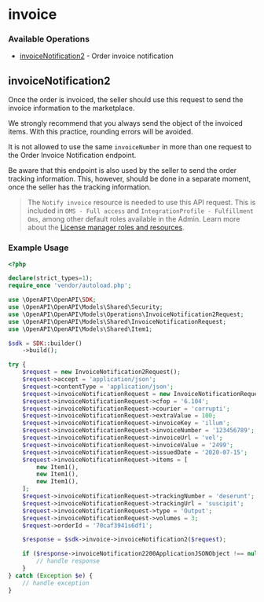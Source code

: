 # invoice

### Available Operations

* [invoiceNotification2](#invoicenotification2) - Order invoice notification

## invoiceNotification2

Once the order is invoiced, the seller should use this request to send the invoice information to the marketplace.

We strongly recommend that you always send the object of the invoiced items. With this practice, rounding errors will be avoided.

It is not allowed to use the same `invoiceNumber` in more than one request to the Order Invoice Notification endpoint.

Be aware that this endpoint is also used by the seller to send the order tracking information. This, however, should be done in a separate moment, once the seller has the tracking information.

> The `Notify invoice` resource is needed to use this API request. This is included in `OMS - Full access` and `IntegrationProfile - Fulfillment Oms`, among other default roles available in the Admin. Learn more about the [License manager roles and resources](https://help.vtex.com/en/tutorial/roles--7HKK5Uau2H6wxE1rH5oRbc#).

### Example Usage

```php
<?php

declare(strict_types=1);
require_once 'vendor/autoload.php';

use \OpenAPI\OpenAPI\SDK;
use \OpenAPI\OpenAPI\Models\Shared\Security;
use \OpenAPI\OpenAPI\Models\Operations\InvoiceNotification2Request;
use \OpenAPI\OpenAPI\Models\Shared\InvoiceNotificationRequest;
use \OpenAPI\OpenAPI\Models\Shared\Item1;

$sdk = SDK::builder()
    ->build();

try {
    $request = new InvoiceNotification2Request();
    $request->accept = 'application/json';
    $request->contentType = 'application/json';
    $request->invoiceNotificationRequest = new InvoiceNotificationRequest();
    $request->invoiceNotificationRequest->cfop = '6.104';
    $request->invoiceNotificationRequest->courier = 'corrupti';
    $request->invoiceNotificationRequest->extraValue = 100;
    $request->invoiceNotificationRequest->invoiceKey = 'illum';
    $request->invoiceNotificationRequest->invoiceNumber = '123456789';
    $request->invoiceNotificationRequest->invoiceUrl = 'vel';
    $request->invoiceNotificationRequest->invoiceValue = '2499';
    $request->invoiceNotificationRequest->issuedDate = '2020-07-15';
    $request->invoiceNotificationRequest->items = [
        new Item1(),
        new Item1(),
        new Item1(),
    ];
    $request->invoiceNotificationRequest->trackingNumber = 'deserunt';
    $request->invoiceNotificationRequest->trackingUrl = 'suscipit';
    $request->invoiceNotificationRequest->type = 'Output';
    $request->invoiceNotificationRequest->volumes = 3;
    $request->orderId = '70caf3941s6df1';

    $response = $sdk->invoice->invoiceNotification2($request);

    if ($response->invoiceNotification2200ApplicationJSONObject !== null) {
        // handle response
    }
} catch (Exception $e) {
    // handle exception
}
```
